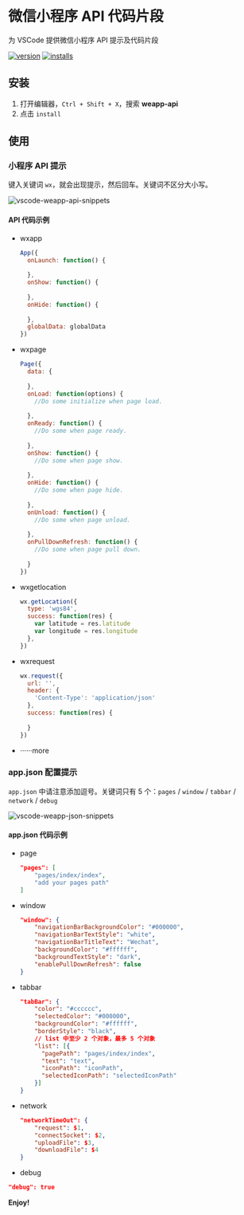 # 微信小程序 API 代码片段

为 VSCode 提供微信小程序 API 提示及代码片段

[![version](http://vsmarketplacebadge.apphb.com/version/coderfee.vscode-weapp-api.svg)](http://vsmarketplacebadge.apphb.com/version/coderfee.vscode-weapp-api.svg)
[![installs](http://vsmarketplacebadge.apphb.com/installs/coderfee.vscode-weapp-api.svg)](http://vsmarketplacebadge.apphb.com/installs/coderfee.vscode-weapp-api.svg)

## 安装

1. 打开编辑器，`Ctrl + Shift + X`，搜索 **weapp-api**
2. 点击 `install`

## 使用

### 小程序 API 提示

键入关键词 `wx`，就会出现提示，然后回车。关键词不区分大小写。

![vscode-weapp-api-snippets](http://oaz5uxplb.bkt.clouddn.com/vscode/api.gif)

#### API 代码示例

- wxapp

  ```javascript
  App({
    onLaunch: function() {
      
    },
    onShow: function() {
      
    },
    onHide: function() {
      
    },
    globalData: globalData
  })
  ```

- wxpage

  ```javascript
  Page({
    data: {
      
    },
    onLoad: function(options) {
      //Do some initialize when page load.
      
    },
    onReady: function() {
      //Do some when page ready.
      
    },
    onShow: function() {
      //Do some when page show.
      
    },
    onHide: function() {
      //Do some when page hide.
      
    },
    onUnload: function() {
      //Do some when page unload.
      
    },
    onPullDownRefresh: function() {
      //Do some when page pull down.
      
    }
  })
  ```

- wxgetlocation

  ```javascript
  wx.getLocation({
    type: 'wgs84',
    success: function(res) {
      var latitude = res.latitude
      var longitude = res.longitude
    },
  })
  ```

- wxrequest

  ```javascript
  wx.request({
    url: '',
    header: {
      'Content-Type': 'application/json'
    },
    success: function(res) {
      
    }
  })
  ```

- ······more

### app.json 配置提示

`app.json` 中请注意添加逗号。关键词只有 5 个：`pages` / `window` / `tabbar` / `network` / `debug`

![vscode-weapp-json-snippets](http://oaz5uxplb.bkt.clouddn.com/vscode/json.gif)

#### app.json 代码示例

- page

  ```json
  "pages": [
      "pages/index/index",
      "add your pages path"
  ]
  ```

- window

  ```json
  "window": {
      "navigationBarBackgroundColor": "#000000",
      "navigationBarTextStyle": "white",
      "navigationBarTitleText": "Wechat",
      "backgroundColor": "#ffffff",
      "backgroundTextStyle": "dark",
      "enablePullDownRefresh": false
  }
  ```

- tabbar

  ```json
  "tabBar": {
      "color": "#cccccc",
      "selectedColor": "#000000",
      "backgroundColor": "#ffffff",
      "borderStyle": "black",
      // list 中至少 2 个对象，最多 5 个对象
      "list": [{
        "pagePath": "pages/index/index",
        "text": "text",
        "iconPath": "iconPath",
        "selectedIconPath": "selectedIconPath"
      }]
  }
  ```

- network

  ```json
  "networkTimeOut": {
      "request": $1,
      "connectSocket": $2,
      "uploadFile": $3,
      "downloadFile": $4
  }
  ```

- debug

```json
"debug": true
```

  ​**Enjoy!**